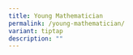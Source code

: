 ```yaml
---
title: Young Mathematician
permalink: /young-mathematician/
variant: tiptap
description: ""
---
```

